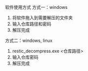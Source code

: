 软件使用方式
方式一：windows
1. 将软件拖入到需要解压的文件夹
2. 输入仓库路径和密码
3. 解压完成

方式二：windows, linux
1. restic_decompress.exe <仓库路径>
2. 输入仓库密码
3. 解压完成





